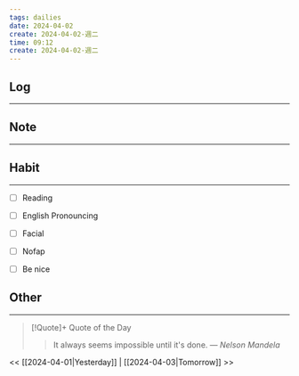 ```yaml
---
tags: dailies  
date: 2024-04-02
create: 2024-04-02-週二
time: 09:12
create: 2024-04-02-週二
---
```


## Log
---


## Note
---


## Habit
---
- [ ] Reading
- [ ] English Pronouncing
- [ ] Facial
- [ ] Nofap
- [ ] Be nice


## Other
---

> [!Quote]+ Quote of the Day
> > It always seems impossible until it's done.
> — <cite>Nelson Mandela</cite>

<< [[2024-04-01|Yesterday]] | [[2024-04-03|Tomorrow]] >>
